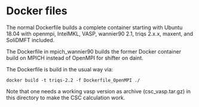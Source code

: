 # Docker files

The normal Dockerfile builds a complete container starting with Ubuntu 18.04 with openmpi, IntelMKL, VASP, wannier90 2.1, triqs 2.x.x, maxent, and SoliDMFT included.

The Dockerfile in mpich_wannier90 builds the former Docker container build on MPICH instead of OpenMPI for shifter on daint.

The Dockerfile is build in the usual way via:
```
docker build -t triqs-2.2 -f Dockerfile_OpenMPI ./
```

Note that one needs a working vasp version as archive (csc_vasp.tar.gz) in this
directory to make the CSC calculation work.
